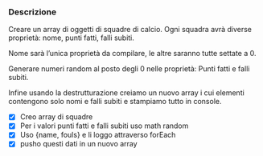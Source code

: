 ### Descrizione
Creare un array di oggetti di squadre di calcio. Ogni squadra avrà diverse proprietà: nome, punti fatti, falli subiti.

Nome sarà l’unica proprietà da compilare, le altre saranno tutte settate a 0.

Generare numeri random al posto degli 0 nelle proprietà: Punti fatti e falli subiti.

Infine usando la destrutturazione creiamo un nuovo array i cui elementi contengono solo nomi e falli subiti e stampiamo tutto in console.

- [x] Creo array di squadre
- [x] Per i valori punti fatti e falli subiti uso math random 
- [X] Uso {name, fouls} e li loggo attraverso forEach
- [X] pusho questi dati in un nuovo array